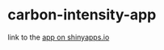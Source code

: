 # carbon-intensity-app

link to the [app on shinyapps.io](https://kasiakulma.shinyapps.io/carbon-intensity-app/)
